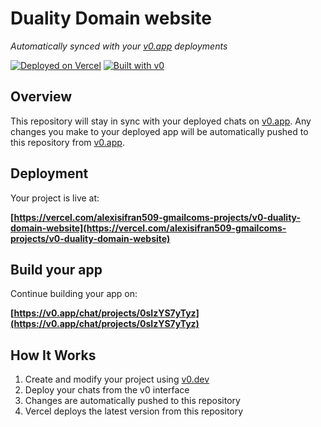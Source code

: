 # Duality Domain website

*Automatically synced with your [v0.app](https://v0.app) deployments*

[![Deployed on Vercel](https://img.shields.io/badge/Deployed%20on-Vercel-black?style=for-the-badge&logo=vercel)](https://vercel.com/alexisifran509-gmailcoms-projects/v0-duality-domain-website)
[![Built with v0](https://img.shields.io/badge/Built%20with-v0.app-black?style=for-the-badge)](https://v0.app/chat/projects/0sIzYS7yTyz)

## Overview

This repository will stay in sync with your deployed chats on [v0.app](https://v0.app).
Any changes you make to your deployed app will be automatically pushed to this repository from [v0.app](https://v0.app).

## Deployment

Your project is live at:

**[https://vercel.com/alexisifran509-gmailcoms-projects/v0-duality-domain-website](https://vercel.com/alexisifran509-gmailcoms-projects/v0-duality-domain-website)**

## Build your app

Continue building your app on:

**[https://v0.app/chat/projects/0sIzYS7yTyz](https://v0.app/chat/projects/0sIzYS7yTyz)**

## How It Works

1. Create and modify your project using [v0.dev](https://v0.dev)
2. Deploy your chats from the v0 interface
3. Changes are automatically pushed to this repository
4. Vercel deploys the latest version from this repository